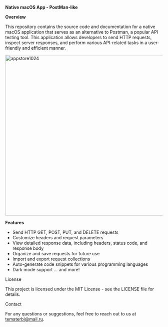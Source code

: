 **Native macOS App - PostMan-like**

**Overview**

This repository contains the source code and documentation for a native macOS application that serves as an alternative to Postman, a popular API testing tool. This application allows developers to send HTTP requests, inspect server responses, and perform various API-related tasks in a user-friendly and efficient manner.

<img width="512" alt="appstore1024" src="https://github.com/TemaTerbi/mac-query/assets/85392692/0d195216-e009-443a-8de6-f903413cc8aa">

**Features**
- Send HTTP GET, POST, PUT, and DELETE requests
- Customize headers and request parameters
- View detailed response data, including headers, status code, and response body
- Organize and save requests for future use
- Import and export request collections
- Auto-generate code snippets for various programming languages
- Dark mode support
... and more!

License

This project is licensed under the MIT License - see the LICENSE file for details.

Contact

For any questions or suggestions, feel free to reach out to us at tematerbi@mail.ru.
